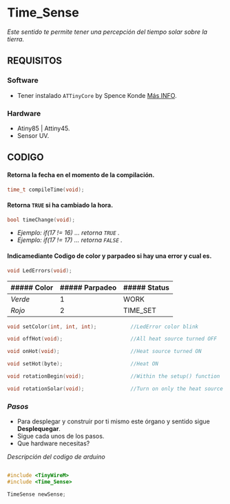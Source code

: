 # Time_Sense

_Este sentido te permite tener una percepción del tiempo solar sobre la tierra._

## REQUISITOS

### Software
* Tener instalado `ATTinyCore` by Spence Konde [Más INFO](https://github.com/SpenceKonde/ATTinyCore).

### Hardware
* Atiny85 | Attiny45.
* Sensor UV.

## CODIGO

#### Retorna la fecha en el momento de la compilación.
``` c++
time_t compileTime(void);
```


#### Retorna ```TRUE``` si ha cambiado la hora.
``` c++
bool timeChange(void);					
```
* _Ejemplo: if(17 != 16) ... retorna `TRUE` ._
* _Ejemplo: if(17 != 17) ... retorna `FALSE` ._


#### Indicamediante Codigo de color y parpadeo si hay una error y cual es.
``` c++
void LedErrors(void);
```
|	##### Color	|	##### Parpadeo	|	##### Status	|
|	----		|	----			|	----			|
|	_Verde_		|			1		|	WORK			|
|	_Rojo_		|			2		|	TIME_SET		|



``` c++
void setColor(int, int, int);			//LedError color blink
```

``` c++
void offHot(void);						//All heat source turned OFF
```

``` c++
void onHot(void);						//Heat source turned ON
```

``` c++
void setHot(byte);						//Heat ON
```

``` c++
void rotationBegin(void);				//Within the setup() function 
```

``` c++
void rotationSolar(void);				//Turn on only the heat source associated with the rotation of the sun.
 ```


### *Pasos*
* Para desplegar y construir por ti mismo este órgano y sentido sigue **Desplequegar**.
* Sigue cada unos de los pasos.
* Que hardware necesitas?

_Descripción del codigo de arduino_

``` c++

#include <TinyWireM>
#include <Time_Sense>

TimeSense newSense;

```
